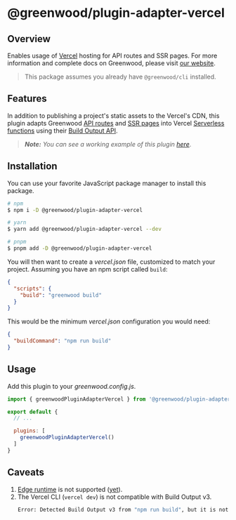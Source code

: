 # @greenwood/plugin-adapter-vercel

## Overview

Enables usage of [Vercel](https://vercel.com/) hosting for API routes and SSR pages.  For more information and complete docs on Greenwood, please visit [our website](https://www.greenwoodjs.dev).

> This package assumes you already have `@greenwood/cli` installed.

## Features

In addition to publishing a project's static assets to the Vercel's CDN, this plugin adapts Greenwood [API routes](https://www.greenwoodjs.io/docs/api-routes/) and [SSR pages](https://www.greenwoodjs.io/docs/server-rendering/) into Vercel [Serverless functions](https://vercel.com/docs/concepts/functions/serverless-functions) using their [Build Output API](https://vercel.com/docs/build-output-api/v3).

> _**Note:** You can see a working example of this plugin [here](https://github.com/ProjectEvergreen/greenwood-demo-adapter-vercel)_.


## Installation

You can use your favorite JavaScript package manager to install this package.

```bash
# npm
$ npm i -D @greenwood/plugin-adapter-vercel

# yarn
$ yarn add @greenwood/plugin-adapter-vercel --dev

# pnpm
$ pnpm add -D @greenwood/plugin-adapter-vercel
```

You will then want to create a _vercel.json_ file, customized to match your project.  Assuming you have an npm script called `build`:
```json
{
  "scripts": {
    "build": "greenwood build"
  }
}
```

This would be the minimum _vercel.json_ configuration you would need:

```json
{
  "buildCommand": "npm run build"
}
```

## Usage

Add this plugin to your _greenwood.config.js_.

```javascript
import { greenwoodPluginAdapterVercel } from '@greenwood/plugin-adapter-vercel';

export default {
  // ...

  plugins: [
    greenwoodPluginAdapterVercel()
  ]
}
```

## Caveats
1. [Edge runtime](https://vercel.com/docs/concepts/functions/edge-functions) is not supported ([yet](https://github.com/ProjectEvergreen/greenwood/issues/1141)).
1. The Vercel CLI (`vercel dev`) is not compatible with Build Output v3.
    ```sh
    Error: Detected Build Output v3 from "npm run build", but it is not supported for `vercel dev`. Please set the Development Command in your Project Settings.
    ```